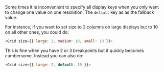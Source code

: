 Some times it is inconvenient to specify all display keys when you only want to change one value on one resolution. The `default` key as as the fallback value.

For instance, if you want to set size to 2 columns on large displays but to 10 on all other ones, you could do:

```javascript
<Grid size={{ large: 2, medium: 10, small: 10 }}>
```

This is fine when you have 2 or 3 breakpoints but it quickly becomes cumbersome. Instead you can also do:

```javascript
<Grid size={{ large: 2, default: 10 }}>
```
